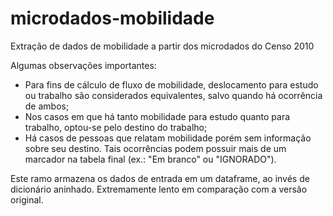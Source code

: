 # microdados-mobilidade
Extração de dados de mobilidade a partir dos microdados do Censo 2010

Algumas observações importantes:

- Para fins de cálculo de fluxo de mobilidade, deslocamento para estudo ou trabalho são considerados equivalentes, salvo quando há ocorrência de ambos;
- Nos casos em que há tanto mobilidade para estudo quanto para trabalho, optou-se pelo destino do trabalho;
- Há casos de pessoas que relatam mobilidade porém sem informação sobre seu destino. Tais ocorrências podem possuir mais de um marcador na tabela final (ex.: "Em branco" ou "IGNORADO").

Este ramo armazena os dados de entrada em um dataframe, ao invés de dicionário aninhado.
Extremamente lento em comparação com a versão original.